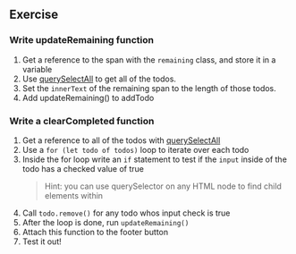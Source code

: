 ## Exercise

### Write updateRemaining function

1. Get a reference to the span with the `remaining` class, and store it in a variable
2. Use [querySelectAll](https://developer.mozilla.org/en-US/docs/Web/API/Document/querySelectorAll) to get all of the todos.
3. Set the `innerText` of the remaining span to the length of those todos.
4. Add updateRemaining() to addTodo

### Write a clearCompleted function

1. Get a reference to all of the todos with [querySelectAll](https://developer.mozilla.org/en-US/docs/Web/API/Document/querySelectorAll)
2. Use a `for (let todo of todos)` loop to iterate over each todo
3. Inside the for loop write an `if` statement to test if the `input` inside of the todo has a checked value of true
   > Hint: you can use querySelector on any HTML node to find child elements within
4. Call `todo.remove()` for any todo whos input check is true
5. After the loop is done, run `updateRemaining()`
6. Attach this function to the footer button
7. Test it out!
